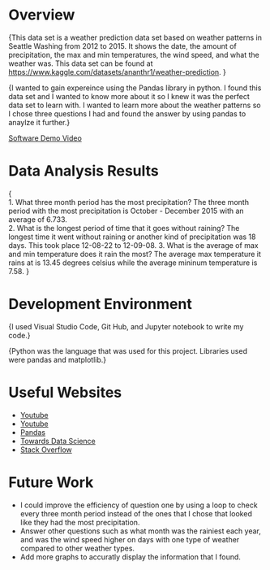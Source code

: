 # Overview

{This data set is a weather prediction data set based on weather patterns in Seattle Washing from 2012 to 2015. It shows the date, the amount of precipitation, the max and min temperatures, the wind speed, and what the weather was. This data set can be found at https://www.kaggle.com/datasets/ananthr1/weather-prediction. }

{I wanted to gain expereince using the Pandas library in python. I found this data set and I wanted to know more about it so I knew it was the perfect data set to learn with. I wanted to learn more about the weather patterns so I chose three questions I had and found the answer by using pandas to anaylze it further.}

[Software Demo Video](https://youtu.be/lTg_jU7gynw)

# Data Analysis Results

{   
    1. What three month period has the most precipitation?
        The three month period with the most precipitation is October - December 2015 with an average of 6.733.  
    2. What is the longest period of time that it goes without raining?
        The longest time it went without raining or another kind of precipitation was 18 days. This took place 12-08-22 to 12-09-08.
    3. What is the average of max and min temperature does it rain the most?
        The average max temperature it rains at is 13.45 degrees celsius while the average mininum temperature is 7.58.
}

# Development Environment

{I used Visual Studio Code, Git Hub, and Jupyter notebook to write my code.}

{Python was the language that was used for this project. Libraries used were pandas and matplotlib.}

# Useful Websites

* [Youtube](https://www.youtube.com/watch?v=dcqPhpY7tWk)
* [Youtube](https://www.youtube.com/watch?v=yCgJGsg0Xa4)
* [Pandas](https://pandas.pydata.org/docs/reference/api/pandas.interval_range.html#pandas.interval_range)
* [Towards Data Science](https://towardsdatascience.com/pandas-dataframe-group-by-consecutive-certain-values-a6ed8e5d8cc)
* [Stack Overflow](https://stackoverflow.com/questions/48248239/pandas-how-to-convert-rangeindex-into-datetimeindex)




# Future Work

* I could improve the efficiency of question one by using a loop to check every three month period instead of the ones that I chose that looked like they had the most precipitation. 
* Answer other questions such as what month was the rainiest each year, and was the wind speed higher on days with one type of weather compared to other weather types. 
* Add more graphs to accuratly display the information that I found. 